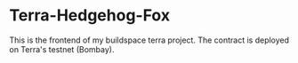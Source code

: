 # Terra-Hedgehog-Fox

This is the frontend of my buildspace terra project.  The contract is deployed on Terra's testnet (Bombay).
